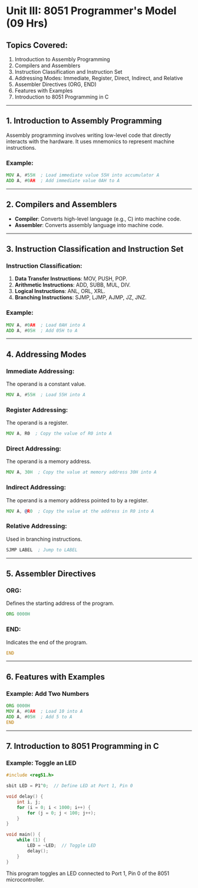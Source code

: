 
# Unit III: 8051 Programmer's Model (09 Hrs)

## Topics Covered:
1. Introduction to Assembly Programming  
2. Compilers and Assemblers  
3. Instruction Classification and Instruction Set  
4. Addressing Modes: Immediate, Register, Direct, Indirect, and Relative  
5. Assembler Directives (ORG, END)  
6. Features with Examples  
7. Introduction to 8051 Programming in C  

---

## 1. Introduction to Assembly Programming

Assembly programming involves writing low-level code that directly interacts with the hardware. It uses mnemonics to represent machine instructions.

### Example:
```asm
MOV A, #55H  ; Load immediate value 55H into accumulator A
ADD A, #0AH  ; Add immediate value 0AH to A
```

---

## 2. Compilers and Assemblers

- **Compiler**: Converts high-level language (e.g., C) into machine code.
- **Assembler**: Converts assembly language into machine code.

---

## 3. Instruction Classification and Instruction Set

### Instruction Classification:
1. **Data Transfer Instructions**: MOV, PUSH, POP.
2. **Arithmetic Instructions**: ADD, SUBB, MUL, DIV.
3. **Logical Instructions**: ANL, ORL, XRL.
4. **Branching Instructions**: SJMP, LJMP, AJMP, JZ, JNZ.

### Example:
```asm
MOV A, #0AH  ; Load 0AH into A
ADD A, #05H  ; Add 05H to A
```

---

## 4. Addressing Modes

### Immediate Addressing:
The operand is a constant value.
```asm
MOV A, #55H  ; Load 55H into A
```

### Register Addressing:
The operand is a register.
```asm
MOV A, R0  ; Copy the value of R0 into A
```

### Direct Addressing:
The operand is a memory address.
```asm
MOV A, 30H  ; Copy the value at memory address 30H into A
```

### Indirect Addressing:
The operand is a memory address pointed to by a register.
```asm
MOV A, @R0  ; Copy the value at the address in R0 into A
```

### Relative Addressing:
Used in branching instructions.
```asm
SJMP LABEL  ; Jump to LABEL
```

---

## 5. Assembler Directives

### ORG:
Defines the starting address of the program.
```asm
ORG 0000H
```

### END:
Indicates the end of the program.
```asm
END
```

---

## 6. Features with Examples

### Example: Add Two Numbers
```asm
ORG 0000H
MOV A, #0AH  ; Load 10 into A
ADD A, #05H  ; Add 5 to A
END
```

---

## 7. Introduction to 8051 Programming in C

### Example: Toggle an LED
```c
#include <reg51.h>

sbit LED = P1^0;  // Define LED at Port 1, Pin 0

void delay() {
    int i, j;
    for (i = 0; i < 1000; i++) {
        for (j = 0; j < 100; j++);
    }
}

void main() {
    while (1) {
        LED = ~LED;  // Toggle LED
        delay();
    }
}
```

This program toggles an LED connected to Port 1, Pin 0 of the 8051 microcontroller.
